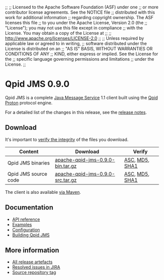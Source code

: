 ;;
;; Licensed to the Apache Software Foundation (ASF) under one
;; or more contributor license agreements.  See the NOTICE file
;; distributed with this work for additional information
;; regarding copyright ownership.  The ASF licenses this file
;; to you under the Apache License, Version 2.0 (the
;; "License"); you may not use this file except in compliance
;; with the License.  You may obtain a copy of the License at
;; 
;;   http://www.apache.org/licenses/LICENSE-2.0
;; 
;; Unless required by applicable law or agreed to in writing,
;; software distributed under the License is distributed on an
;; "AS IS" BASIS, WITHOUT WARRANTIES OR CONDITIONS OF ANY
;; KIND, either express or implied.  See the License for the
;; specific language governing permissions and limitations
;; under the License.
;;

# Qpid JMS 0.9.0

Qpid JMS is a complete [Java Message Service][jms] 1.1 client built
using the [Qpid Proton]({{site_url}}/proton/index.html) protocol engine.

For a detailed list of the changes in this release, see the [release
notes](release-notes.html).

[jms]: http://en.wikipedia.org/wiki/Java_Message_Service

## Download

It's important to [verify the
integrity]({{site_url}}/download.html#verify-what-you-download) of the
files you download.

| Content | Download | Verify |
|---------|----------|--------|
| Qpid JMS binaries | [apache-qpid-jms-0.9.0-bin.tar.gz](http://archive.apache.org/dist/qpid/jms/0.9.0/apache-qpid-jms-0.9.0-bin.tar.gz) | [ASC](http://archive.apache.org/dist/qpid/jms/0.9.0/apache-qpid-jms-0.9.0-bin.tar.gz.asc), [MD5](http://archive.apache.org/dist/qpid/jms/0.9.0/apache-qpid-jms-0.9.0-bin.tar.gz.md5), [SHA1](http://archive.apache.org/dist/qpid/jms/0.9.0/apache-qpid-jms-0.9.0-bin.tar.gz.sha1) |
| Qpid JMS source code | [apache-qpid-jms-0.9.0-src.tar.gz](http://archive.apache.org/dist/qpid/jms/0.9.0/apache-qpid-jms-0.9.0-src.tar.gz) | [ASC](http://archive.apache.org/dist/qpid/jms/0.9.0/apache-qpid-jms-0.9.0-src.tar.gz.asc), [MD5](http://archive.apache.org/dist/qpid/jms/0.9.0/apache-qpid-jms-0.9.0-src.tar.gz.md5), [SHA1](http://archive.apache.org/dist/qpid/jms/0.9.0/apache-qpid-jms-0.9.0-src.tar.gz.sha1) |

The client is also available [via Maven]({{site_url}}/maven.html).

## Documentation


<div class="two-column" markdown="1">

 - [API reference](http://docs.oracle.com/javaee/1.4/api/javax/jms/package-summary.html)
 - [Examples](https://github.com/apache/qpid-jms/tree/0.9.0/qpid-jms-examples)
 - [Configuration](docs/index.html)
 - [Building Qpid JMS](building.html)

</div>


## More information

 - [All release artefacts](http://archive.apache.org/dist/qpid/jms/0.9.0)
 - [Resolved issues in JIRA](https://issues.apache.org/jira/issues/?jql=project+%3D+QPIDJMS+AND+fixVersion+%3D+%270.9.0%27+AND+resolution+%3D+%27fixed%27+ORDER+BY+priority+DESC)
 - [Source repository tag](https://git-wip-us.apache.org/repos/asf/qpid-jms.git/tree/refs/tags/0.9.0)

<script type="text/javascript">
  _deferredFunctions.push(function() {
      if ("0.9.0" === "{{current_jms_release}}") {
          _modifyCurrentReleaseLinks();
      }
  });
</script>